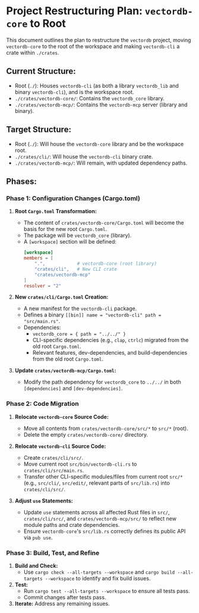 # Project Restructuring Plan: `vectordb-core` to Root

This document outlines the plan to restructure the `vectordb` project, moving `vectordb-core` to the root of the workspace and making `vectordb-cli` a crate within `./crates`.

## Current Structure:
- Root (`./`): Houses `vectordb-cli` (as both a library `vectordb_lib` and binary `vectordb-cli`), and is the workspace root.
- `./crates/vectordb-core/`: Contains the `vectordb_core` library.
- `./crates/vectordb-mcp/`: Contains the `vectordb-mcp` server (library and binary).

## Target Structure:
- Root (`./`): Will house the `vectordb-core` library and be the workspace root.
- `./crates/cli/`: Will house the `vectordb-cli` binary crate.
- `./crates/vectordb-mcp/`: Will remain, with updated dependency paths.

## Phases:

### Phase 1: Configuration Changes (Cargo.toml)

1.  **Root `Cargo.toml` Transformation:**
    *   The content of `crates/vectordb-core/Cargo.toml` will become the basis for the new root `Cargo.toml`.
    *   The package will be `vectordb_core` (library).
    *   A `[workspace]` section will be defined:
        ```toml
        [workspace]
        members = [
            ".",            # vectordb-core (root library)
            "crates/cli",   # New CLI crate
            "crates/vectordb-mcp"
        ]
        resolver = "2"
        ```

2.  **New `crates/cli/Cargo.toml` Creation:**
    *   A new manifest for the `vectordb-cli` package.
    *   Defines a binary `[[bin]] name = "vectordb-cli" path = "src/main.rs"`.
    *   Dependencies:
        *   `vectordb_core = { path = "../../" }`
        *   CLI-specific dependencies (e.g., `clap`, `ctrlc`) migrated from the old root `Cargo.toml`.
        *   Relevant features, dev-dependencies, and build-dependencies from the old root `Cargo.toml`.

3.  **Update `crates/vectordb-mcp/Cargo.toml`:**
    *   Modify the path dependency for `vectordb_core` to `../../` in both `[dependencies]` and `[dev-dependencies]`.

### Phase 2: Code Migration

1.  **Relocate `vectordb-core` Source Code:**
    *   Move all contents from `crates/vectordb-core/src/*` to `src/*` (root).
    *   Delete the empty `crates/vectordb-core/` directory.

2.  **Relocate `vectordb-cli` Source Code:**
    *   Create `crates/cli/src/`.
    *   Move current root `src/bin/vectordb-cli.rs` to `crates/cli/src/main.rs`.
    *   Transfer other CLI-specific modules/files from current root `src/*` (e.g., `src/cli/`, `src/edit/`, relevant parts of `src/lib.rs`) into `crates/cli/src/`.

3.  **Adjust `use` Statements:**
    *   Update `use` statements across all affected Rust files in `src/`, `crates/cli/src/`, and `crates/vectordb-mcp/src/` to reflect new module paths and crate dependencies.
    *   Ensure `vectordb-core`'s `src/lib.rs` correctly defines its public API via `pub use`.

### Phase 3: Build, Test, and Refine

1.  **Build and Check:**
    *   Use `cargo check --all-targets --workspace` and `cargo build --all-targets --workspace` to identify and fix build issues.
2.  **Test:**
    *   Run `cargo test --all-targets --workspace` to ensure all tests pass.
    *   Commit changes after tests pass.
3.  **Iterate:** Address any remaining issues. 